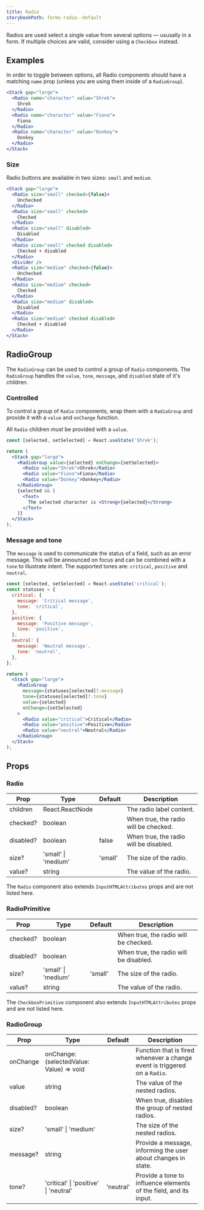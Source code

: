 ```yaml
---
title: Radio
storybookPath: forms-radio--default
---
```


Radios are used select a single value from several options — ususally in a form.
If multiple choices are valid, consider using a `Checkbox` instead.

## Examples

In order to toggle between options, all Radio components should have a matching
`name` prop (unless you are using them inside of a `RadioGroup`).

```jsx live
<Stack gap="large">
  <Radio name="character" value="Shrek">
    Shrek
  </Radio>
  <Radio name="character" value="Fiona">
    Fiona
  </Radio>
  <Radio name="character" value="Donkey">
    Donkey
  </Radio>
</Stack>
```

### Size

Radio buttons are available in two sizes: `small` and `medium`.

```jsx live
<Stack gap="large">
  <Radio size="small" checked={false}>
    Unchecked
  </Radio>
  <Radio size="small" checked>
    Checked
  </Radio>
  <Radio size="small" disabled>
    Disabled
  </Radio>
  <Radio size="small" checked disabled>
    Checked + disabled
  </Radio>
  <Divider />
  <Radio size="medium" checked={false}>
    Unchecked
  </Radio>
  <Radio size="medium" checked>
    Checked
  </Radio>
  <Radio size="medium" disabled>
    Disabled
  </Radio>
  <Radio size="medium" checked disabled>
    Checked + disabled
  </Radio>
</Stack>
```

## RadioGroup

The `RadioGroup` can be used to control a group of `Radio` components. The
`RadioGroup` handles the `value`, `tone`, `message`, and `disabled` state of
it's children.

### Controlled

To control a group of `Radio` components, wrap them with a `RadioGroup` and
provide it with a `value` and `onChange` function.

All `Radio` children _must_ be provided with a `value`.

```jsx live
const [selected, setSelected] = React.useState('Shrek');

return (
  <Stack gap="large">
    <RadioGroup value={selected} onChange={setSelected}>
      <Radio value="Shrek">Shrek</Radio>
      <Radio value="Fiona">Fiona</Radio>
      <Radio value="Donkey">Donkey</Radio>
    </RadioGroup>
    {selected && (
      <Text>
        The selected character is <Strong>{selected}</Strong>
      </Text>
    )}
  </Stack>
);
```

### Message and tone

The `message` is used to communicate the status of a field, such as an error
message. This will be announced on focus and can be combined with a `tone` to
illustrate intent. The supported tones are: `critical`, `positive` and
`neutral`.

```jsx live
const [selected, setSelected] = React.useState('critical');
const statuses = {
  critical: {
    message: 'Critical message',
    tone: 'critical',
  },
  positive: {
    message: 'Positive message',
    tone: 'positive',
  },
  neutral: {
    message: 'Neutral message',
    tone: 'neutral',
  },
};

return (
  <Stack gap="large">
    <RadioGroup
      message={statuses[selected]?.message}
      tone={statuses[selected]?.tone}
      value={selected}
      onChange={setSelected}
    >
      <Radio value="critical">Critical</Radio>
      <Radio value="positive">Positive</Radio>
      <Radio value="neutral">Neutral</Radio>
    </RadioGroup>
  </Stack>
);
```

## Props

### Radio

| Prop      | Type                | Default | Description                            |
| --------- | ------------------- | ------- | -------------------------------------- |
| children  | React.ReactNode     |         | The radio label content.               |
| checked?  | boolean             |         | When true, the radio will be checked.  |
| disabled? | boolean             | false   | When true, the radio will be disabled. |
| size?     | 'small' \| 'medium' | 'small' | The size of the radio.                 |
| value?    | string              |         | The value of the radio.                |

The `Radio` component also extends `InputHTMLAttributes` props and are not
listed here.

### RadioPrimitive

| Prop      | Type                | Default | Description                            |
| --------- | ------------------- | ------- | -------------------------------------- |
| checked?  | boolean             |         | When true, the radio will be checked.  |
| disabled? | boolean             |         | When true, the radio will be disabled. |
| size?     | 'small' \| 'medium' | 'small' | The size of the radio.                 |
| value?    | string              |         | The value of the radio.                |

The `CheckboxPrimitive` component also extends `InputHTMLAttributes` props and
are not listed here.

### RadioGroup

| Prop      | Type                                     | Default   | Description                                                               |
| --------- | ---------------------------------------- | --------- | ------------------------------------------------------------------------- |
| onChange  | onChange: (selectedValue: Value) => void |           | Function that is fired whenever a change event is triggered on a `Radio`. |
| value     | string                                   |           | The value of the nested radios.                                           |
| disabled? | boolean                                  |           | When true, disables the group of nested radios.                           |
| size?     | 'small' \| 'medium'                      |           | The size of the nested radios.                                            |
| message?  | string                                   |           | Provide a message, informing the user about changes in state.             |
| tone?     | 'critical' \| 'positive' \| 'neutral'    | 'neutral' | Provide a tone to influence elements of the field, and its input.         |
